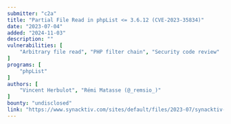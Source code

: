 ```yaml
---
submitter: "c2a"
title: "Partial File Read in phpList <= 3.6.12 (CVE-2023-35834)"
date: "2023-07-04"
added: "2024-11-03"
description: ""
vulnerabilities: [
    "Arbitrary file read", "PHP filter chain", "Security code review"
]
programs: [
    "phpList"
]
authors: [
    "Vincent Herbulot", "Rémi Matasse (@_remsio_)"
]
bounty: "undisclosed"
link: "https://www.synacktiv.com/sites/default/files/2023-07/synacktiv-phplist-partial-file-read.pdf"
---
```




